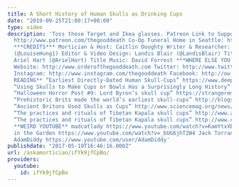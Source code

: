 ```yaml
---
title: A Short History of Human Skulls as Drinking Cups
date: "2019-09-25T21:00:17+08:00"
type: video
description: 'Toss those Target and Ikea glasses. Patreon Link to Support this Channel:
  http://www.patreon.com/thegooddeath Co-Op Funeral Home in Seattle: http://funerals.coop/
  ***CREDITS*** Mortician & Host: Caitlin Doughty Writer & Researcher: Louise Hung
  (@LouiseHung1) Editor & Video Design: Landis Blair (@LandisBlair) Title Animation:
  Ariel Hart (@ArielHart) Title Music: David Forrest ***WHERE ELSE YOU CAN FIND ME***
  Website: http://www.orderofthegooddeath.com Twitter: http://www.twitter.com/thegooddeath
  Instagram: http://www.instagram.com/thegooddeath Facebook: http://ow.ly/Zz8PW **FURTHER
  READING** “Earliest Directly-Dated Human Skull-Cups” https://www.deepdyve.com/lp/pubmed-central/earliest-directly-dated-human-skull-cups-ZlQhUUs8t4?articleList=%2Fsearch%3Fquery%3Dhuman%2Bskull-cup
  “Using Skulls to Make Cups or Bowls Has a Surprisingly Long History” https://www.forbes.com/sites/kristinakillgrove/2017/02/05/super-bowl-fans-dont-put-party-dip-in-these-skull-bowls/#218e2c5b6336
  “Halloween Horror Post #9: Lord Byron’s skull cup” https://strangeremains.com/2016/10/15/halloween-horror-post-9-lord-byrons-skull-cup/
  “Prehistoric Brits made the world’s earliest skull-cups” http://blogs.discovermagazine.com/notrocketscience/2011/02/16/prehistoric-brits-made-the-worlds-earliest-skull-cups/#.WRWYXlOGPq3
  “Ancient Britons Used Skulls as Cups” http://www.sciencemag.org/news/2011/02/ancient-britons-used-skulls-cups
  “The practices and rituals of Tibetan Kapala skull cups” http://www.ancient-origins.net/ancient-places-asia/practices-and-rituals-tibetan-kapala-skull-caps-00945
  “The practices and rituals of Tibetan Kapala skull cups” http://www.chinabuddhismencyclopedia.com/en/index.php/The_practices_and_rituals_of_Tibetan_Kapala_skull_caps
  **WEIRD YOUTUBE** madcatlady https://www.youtube.com/watch?v=KamYtxXEtHs Lady Dance
  in the Garden https://www.youtube.com/watch?v=_bUG6jhT2W4 Jack Torrance https://www.youtube.com/watch?v=fjuyAzzhc0o
  AdamDiddy https://www.youtube.com/user/AdamDiddy'
publishdate: "2017-05-19T16:46:16.000Z"
url: /askamortician/ifYk9jfCpBo/
providers:
  youtube:
    id: ifYk9jfCpBo
---
```

